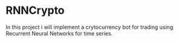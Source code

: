 # RNNCrypto
In this project i will implement a crytocurrency bot for trading using Recurrent Neural Networks for time series.
